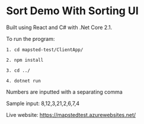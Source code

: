 # Sort Demo With Sorting UI

Built using React and C# with .Net Core 2.1. 



To run the program:
```
1. cd mapsted-test/ClientApp/
```
```
2. npm install
```
```
3. cd ../
```
```
4. dotnet run
```


Numbers are inputted with a separating comma

Sample input: 8,12,3,21,2,6,7,4

Live website: https://mapstedtest.azurewebsites.net/
